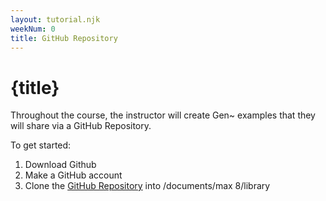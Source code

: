 ```yaml
---
layout: tutorial.njk
weekNum: 0
title: GitHub Repository
---
```


# {title}

Throughout the course, the instructor will create Gen~ examples that they will share via a GitHub Repository.

To get started:

1. Download Github
2. Make a GitHub account
3. Clone the [GitHub Repository](https://github.com/garrett-laroy-johnson/more-than-human-sonic-ecologies) into /documents/max 8/library
